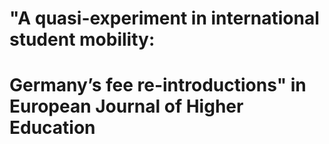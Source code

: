 # "A quasi-experiment in international student mobility: 
# Germany’s fee re-introductions" in European Journal of Higher Education
